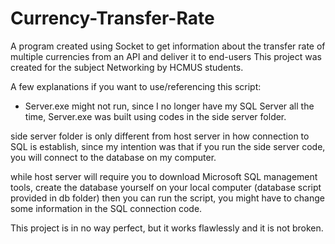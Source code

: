 # Currency-Transfer-Rate
A program created using Socket to get information about the transfer rate of multiple currencies from an API and deliver it to end-users
This project was created for the subject Networking by HCMUS students.

A few explanations if you want to use/referencing this script:
  + Server.exe might not run, since I no longer have my SQL Server all the time, Server.exe was built using codes in the side server folder.
  
side server folder is only different from host server in how connection to SQL is establish, since my intention was that if you run the side server code, you will connect to the database on my computer.
 
 while host server will require you to download Microsoft SQL management tools, create the database yourself on your local computer (database script provided in db folder) then you can run the script, you might have to change some information in the SQL connection code.
 
 This project is in no way perfect, but it works flawlessly and it is not broken.
 
  
